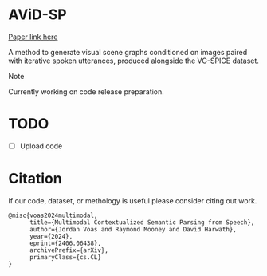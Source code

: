# AViD-SP
[Paper link here](https://arxiv.org/abs/2406.06438)

A method to generate visual scene graphs conditioned on images paired with iterative spoken utterances, produced alongside the VG-SPICE dataset. 

> [!NOTE]
> Currently working on code release preparation.

# TODO
- [ ] Upload code

# Citation
If our code, dataset, or methology is useful please consider citing out work.

```
@misc{voas2024multimodal,
      title={Multimodal Contextualized Semantic Parsing from Speech}, 
      author={Jordan Voas and Raymond Mooney and David Harwath},
      year={2024},
      eprint={2406.06438},
      archivePrefix={arXiv},
      primaryClass={cs.CL}
}
```

